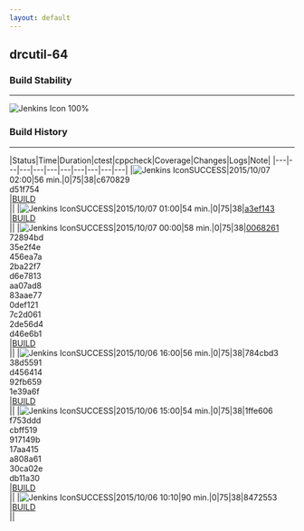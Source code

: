 ```yaml
---
layout: default
---
```

## drcutil-64
### Build Stability
___
![Jenkins Icon](http://jenkinshrg.github.io/images/48x48/health-80plus.png)
100%
  
### Build History
___
|Status|Time|Duration|<span class='badge'>ctest</span>|<span class='badge'>cppcheck</span>|Coverage|Changes|Logs|Note|
|---|---|---|---|---|---|---|---|---|---|
|![Jenkins Icon](http://jenkinshrg.github.io/images/24x24/blue.png)SUCCESS|2015/10/07 02:00|56 min.|0|75|38|c670829<br>d51f754<br>|[BUILD](https://drive.google.com/file/d/0B54sHwaxmuM4RHduckN2cHJLT3M/view?usp=drivesdk)<br>||
|![Jenkins Icon](http://jenkinshrg.github.io/images/24x24/blue.png)SUCCESS|2015/10/07 01:00|54 min.|0|75|38|[a3ef143](https://github.com/jvrc/JVRCPlugin/commit/a3ef143)<br>|[BUILD](https://drive.google.com/file/d/0B54sHwaxmuM4UmdGdmw4bVJkQ0E/view?usp=drivesdk)<br>||
|![Jenkins Icon](http://jenkinshrg.github.io/images/24x24/blue.png)SUCCESS|2015/10/07 00:00|58 min.|0|75|38|[0068261](https://github.com/jrl-umi3218/hrpsys-humanoid/commit/0068261)<br>72894bd<br>35e2f4e<br>456ea7a<br>2ba22f7<br>d6e7813<br>aa07ad8<br>83aae77<br>0def121<br>7c2d061<br>2de56d4<br>d46e6b1<br>|[BUILD](https://drive.google.com/file/d/0B54sHwaxmuM4MER2OEV1cjZwa28/view?usp=drivesdk)<br>||
|![Jenkins Icon](http://jenkinshrg.github.io/images/24x24/blue.png)SUCCESS|2015/10/06 16:00|56 min.|0|75|38|784cbd3<br>38d5591<br>d456414<br>92fb659<br>1e39a6f<br>|[BUILD](https://drive.google.com/file/d/0B54sHwaxmuM4STVYakNBczBGbDQ/view?usp=drivesdk)<br>||
|![Jenkins Icon](http://jenkinshrg.github.io/images/24x24/blue.png)SUCCESS|2015/10/06 15:00|54 min.|0|75|38|1ffe606<br>f753ddd<br>cbff519<br>917149b<br>17aa415<br>a808a61<br>30ca02e<br>db11a30<br>|[BUILD](https://drive.google.com/file/d/0B54sHwaxmuM4QmU0QTBiOXI5ZEk/view?usp=drivesdk)<br>||
|![Jenkins Icon](http://jenkinshrg.github.io/images/24x24/blue.png)SUCCESS|2015/10/06 10:10|90 min.|0|75|38|8472553<br>|[BUILD](https://drive.google.com/file/d/0B54sHwaxmuM4Tl9WVEc1ZUk0WTg/view?usp=drivesdk)<br>||
